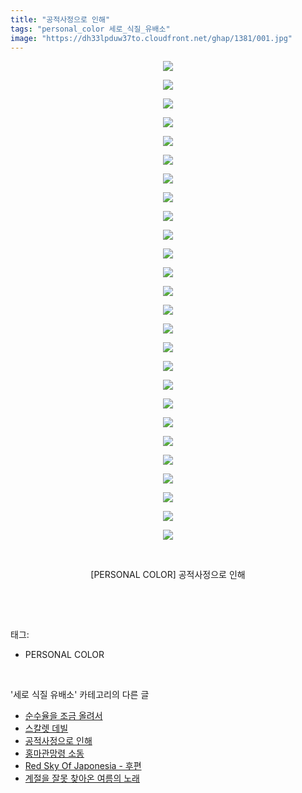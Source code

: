 ```yaml
---
title: "공적사정으로 인해"
tags: "personal_color 세로_식질_유배소"
image: "https://dh33lpduw37to.cloudfront.net/ghap/1381/001.jpg"
---
```

<div class="article">
<p style="text-align: center; clear: none; float: none;"><img src="{{ site.imgserver2 }}/ghap/1381/001.jpg"/></p>
<p style="text-align: center; clear: none; float: none;"><img src="{{ site.imgserver2 }}/ghap/1381/002.jpg"/></p>
<p style="text-align: center; clear: none; float: none;"><img src="{{ site.imgserver2 }}/ghap/1381/003.jpg"/></p>
<p style="text-align: center; clear: none; float: none;"><img src="{{ site.imgserver2 }}/ghap/1381/004.jpg"/></p>
<p style="text-align: center; clear: none; float: none;"><img src="{{ site.imgserver2 }}/ghap/1381/005.jpg"/></p>
<p style="text-align: center; clear: none; float: none;"><img src="{{ site.imgserver2 }}/ghap/1381/006.jpg"/></p>
<p style="text-align: center; clear: none; float: none;"><img src="{{ site.imgserver2 }}/ghap/1381/007.jpg"/></p>
<p style="text-align: center; clear: none; float: none;"><img src="{{ site.imgserver2 }}/ghap/1381/008.jpg"/></p>
<p style="text-align: center; clear: none; float: none;"><img src="{{ site.imgserver2 }}/ghap/1381/009.jpg"/></p>
<p style="text-align: center; clear: none; float: none;"><img src="{{ site.imgserver2 }}/ghap/1381/010.jpg"/></p>
<p style="text-align: center; clear: none; float: none;"><img src="{{ site.imgserver2 }}/ghap/1381/011.jpg"/></p>
<p style="text-align: center; clear: none; float: none;"><img src="{{ site.imgserver2 }}/ghap/1381/012.jpg"/></p>
<p style="text-align: center; clear: none; float: none;"><img src="{{ site.imgserver2 }}/ghap/1381/013.jpg"/></p>
<p style="text-align: center; clear: none; float: none;"><img src="{{ site.imgserver2 }}/ghap/1381/014.jpg"/></p>
<p style="text-align: center; clear: none; float: none;"><img src="{{ site.imgserver2 }}/ghap/1381/015.jpg"/></p>
<p style="text-align: center; clear: none; float: none;"><img src="{{ site.imgserver2 }}/ghap/1381/016.jpg"/></p>
<p style="text-align: center; clear: none; float: none;"><img src="{{ site.imgserver2 }}/ghap/1381/017.jpg"/></p>
<p style="text-align: center; clear: none; float: none;"><img src="{{ site.imgserver2 }}/ghap/1381/018.jpg"/></p>
<p style="text-align: center; clear: none; float: none;"><img src="{{ site.imgserver2 }}/ghap/1381/019.jpg"/></p>
<p style="text-align: center; clear: none; float: none;"><img src="{{ site.imgserver2 }}/ghap/1381/020.jpg"/></p>
<p style="text-align: center; clear: none; float: none;"><img src="{{ site.imgserver2 }}/ghap/1381/021.jpg"/></p>
<p style="text-align: center; clear: none; float: none;"><img src="{{ site.imgserver2 }}/ghap/1381/022.jpg"/></p>
<p style="text-align: center; clear: none; float: none;"><img src="{{ site.imgserver2 }}/ghap/1381/023.jpg"/></p>
<p style="text-align: center; clear: none; float: none;"><img src="{{ site.imgserver2 }}/ghap/1381/024.jpg"/></p>
<p style="text-align: center; clear: none; float: none;"><img src="{{ site.imgserver2 }}/ghap/1381/025.jpg"/></p>
<p style="text-align: center; clear: none; float: none;"><img src="{{ site.imgserver2 }}/ghap/1381/026.jpg"/></p>
<p style="text-align: center; clear: none; float: none;"><br/></p>
<p style="text-align: center; clear: none; float: none;">[PERSONAL COLOR] 공적사정으로 인해</p>
<p><br/></p>
</div><br/>
<div class="tagTrail">
<p>태그: </p>
<ul>
<li>PERSONAL COLOR</li>
</ul>
</div><br/>
<div class="another">
<p>'세로 식질 유배소' 카테고리의 다른 글</p>
<ul>
<li><a href="/ghap_1429">순수율을 조금 올려서</a></li>
<li><a href="/ghap_1399">스칼렛 데빌</a></li>
<li><a href="/ghap_1381">공적사정으로 인해</a></li>
<li><a href="/ghap_1344">홍마관망령 소동</a></li>
<li><a href="/ghap_1293">Red Sky Of Japonesia - 후편</a></li>
<li><a href="/ghap_1226">계절을 잘못 찾아온 여름의 노래</a></li>
</ul>
</div><br/>
<div class="cb_module cb_fluid">
<div class="cb_wrt cb_profile">
</div><!-- commentList close -->
</div><br/>
